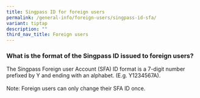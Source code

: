 ```yaml
---
title: Singpass ID for foreign users
permalink: /general-info/foreign-users/singpass-id-sfa/
variant: tiptap
description: ""
third_nav_title: Foreign users
---
```

<h3>What is the format of the Singpass ID issued to foreign users?</h3>
<p>The Singpass Foreign user Account (SFA) ID format is a 7-digit number
prefixed by Y and ending with an alphabet. (E.g. Y1234567A).
<br>
<br>Note: Foreign users can only change their SFA ID once.</p>